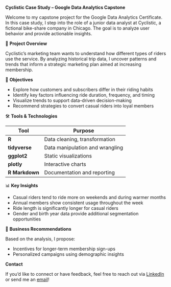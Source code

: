 **Cyclistic Case Study – Google Data Analytics Capstone**

Welcome to my capstone project for the Google Data Analytics Certificate. In this case study, I step into the role of a junior data analyst at Cyclistic, a fictional bike-share company in Chicago. The goal is to analyze user behavior and provide actionable insights.

📌 **Project Overview**

Cyclistic’s marketing team wants to understand how different types of riders use the service. By analyzing historical trip data, I uncover patterns and trends that inform a strategic marketing plan aimed at increasing membership.

🎯 **Objectives**

- Explore how customers and subscribers differ in their riding habits
- Identify key factors influencing ride duration, frequency, and timing
- Visualize trends to support data-driven decision-making
- Recommend strategies to convert casual riders into loyal members

🛠 **Tools & Technologies**

| Tool | Purpose |
|--------------|---------------------------------|
| **R** | Data cleaning, transformation |
| **tidyverse** | Data manipulation and wrangling |
| **ggplot2** | Static visualizations |
| **plotly** | Interactive charts |
| **R Markdown** | Documentation and reporting |

📊 **Key Insights**

- Casual riders tend to ride more on weekends and during warmer months
- Annual members show consistent usage throughout the week
- Ride length is significantly longer for casual riders
- Gender and birth year data provide additional segmentation opportunities

📌 **Business Recommendations**

Based on the analysis, I propose:

- Incentives for longer-term membership sign-ups
- Personalized campaigns using demographic insights

**Contact**

If you’d like to connect or have feedback, feel free to reach out via [LinkedIn](https://www.linkedin.com/in/zaid-alfaddagh/) or send me an [email](to:zaidfdgh@gmail.com)!
